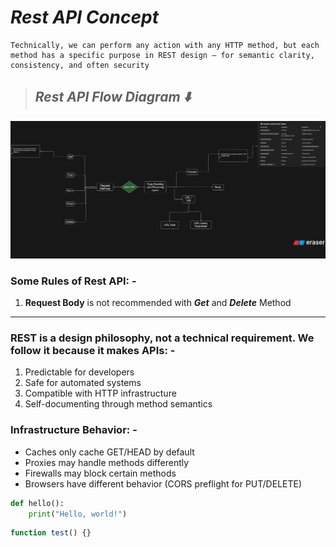 # **_Rest API Concept_**

```text
Technically, we can perform any action with any HTTP method, but each method has a specific purpose in REST design — for semantic clarity, consistency, and often security
```

> ## **_Rest API Flow Diagram ⬇️_**

![Rest API Flow Diagram](./imgs/restapiflowdiagram.png)

### Some Rules of Rest API: -

1. **Request Body** is not recommended with **_Get_** and **_Delete_** Method

---

### REST is a design philosophy, not a technical requirement. We follow it because it makes APIs: -

1. Predictable for developers
2. Safe for automated systems
3. Compatible with HTTP infrastructure
4. Self-documenting through method semantics

### Infrastructure Behavior: -

- Caches only cache GET/HEAD by default
- Proxies may handle methods differently
- Firewalls may block certain methods
- Browsers have different behavior (CORS preflight for PUT/DELETE)

```python
def hello():
    print("Hello, world!")
```

```javascript
function test() {}
```
